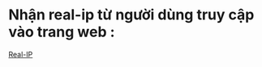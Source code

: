 # Nhận real-ip từ người dùng truy cập vào trang web : 

[Real-IP](https://news.cloud365.vn/huong-dan-cau-hinh-nhan-real-ip-tu-nguoi-dung-truy-cap-vao-trang-web-thong-qua-nginx/)

